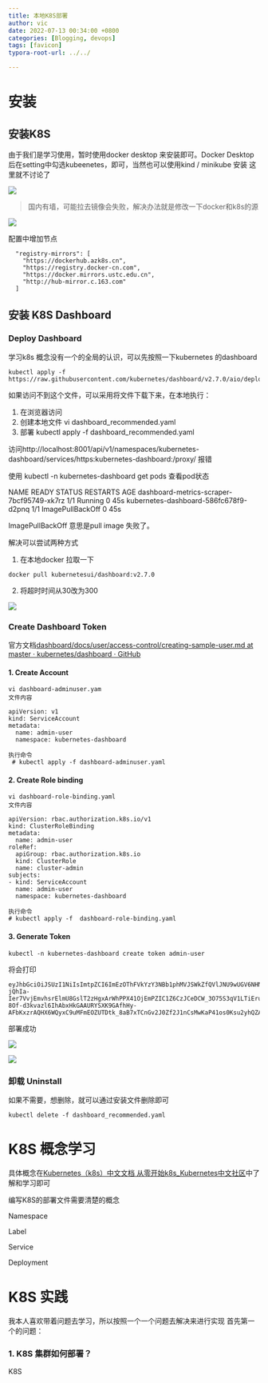 ```yaml
---
title: 本地K8S部署
author: vic
date: 2022-07-13 00:34:00 +0800
categories: [Blogging, devops]
tags: [favicon]
typora-root-url: ../../

---
```




# 安装

## 安装K8S

由于我们是学习使用，暂时使用docker desktop 来安装即可。Docker Desktop后在setting中勾选kubeenetes，即可，当然也可以使用kind / minikube 安装 这里就不讨论了

![](/assets/img/post_image/WX20230713-224942@2x.png)

> 国内有墙，可能拉去镜像会失败，解决办法就是修改一下docker和k8s的源

![](/assets/img/post_image/WX20230714-212455@2x.png)

配置中增加节点

```
  "registry-mirrors": [
    "https://dockerhub.azk8s.cn",
    "https://registry.docker-cn.com",
    "https://docker.mirrors.ustc.edu.cn",
    "http://hub-mirror.c.163.com"
  ]
```



## 安装 K8S  Dashboard

### Deploy Dashboard

学习k8s 概念没有一个的全局的认识，可以先按照一下kubernetes 的dashboard

```shell
kubectl apply -f https://raw.githubusercontent.com/kubernetes/dashboard/v2.7.0/aio/deploy/recommended.yaml
```

如果访问不到这个文件，可以采用将文件下载下来，在本地执行：

1. 在浏览器访问
2. 创建本地文件 vi dashboard_recommended.yaml
3. 部署  kubectl apply -f dashboard_recommended.yaml

访问http://localhost:8001/api/v1/namespaces/kubernetes-dashboard/services/https:kubernetes-dashboard:/proxy/ 报错

使用 kubectl -n kubernetes-dashboard get pods 查看pod状态

NAME                                        READY   STATUS    RESTARTS   AGE
dashboard-metrics-scraper-7bcf95749-xk7rz   1/1     Running   0          45s
kubernetes-dashboard-586fc678f9-d2pnq       1/1     ImagePullBackOff   0          45s

ImagePullBackOff 意思是pull image 失败了。

解决可以尝试两种方式 

1. 在本地docker 拉取一下 

``` 
docker pull kubernetesui/dashboard:v2.7.0
```

2. 将超时时间从30改为300

![](/assets/img/post_image/WX20230714-205432@2x.png)

### Create Dashboard Token

官方文档[dashboard/docs/user/access-control/creating-sample-user.md at master · kubernetes/dashboard · GitHub](https://github.com/kubernetes/dashboard/blob/master/docs/user/access-control/creating-sample-user.md)

#### 1. Create Account

```
vi dashboard-adminuser.yam
文件内容

apiVersion: v1
kind: ServiceAccount
metadata:
  name: admin-user
  namespace: kubernetes-dashboard
  
执行命令    
 # kubectl apply -f dashboard-adminuser.yaml
```

#### 2. Create Role binding

```
vi dashboard-role-binding.yaml
文件内容

apiVersion: rbac.authorization.k8s.io/v1
kind: ClusterRoleBinding
metadata:
  name: admin-user
roleRef:
  apiGroup: rbac.authorization.k8s.io
  kind: ClusterRole
  name: cluster-admin
subjects:
- kind: ServiceAccount
  name: admin-user
  namespace: kubernetes-dashboard
  
执行命令  
# kubectl apply -f  dashboard-role-binding.yaml
```

#### 3. Generate Token

```shell
kubectl -n kubernetes-dashboard create token admin-user
```

将会打印

```
eyJhbGciOiJSUzI1NiIsImtpZCI6ImEzOThFVkYzY3NBb1phMVJSWkZfQVlJNU9wUGV6NHNGeGJWYnpTbndpVWMifQ.eyJhdWQiOlsiaHR0cHM6Ly9rdWJlcm5ldGVzLmRlZmF1bHQuc3ZjLmNsdXN0ZXIubG9jYWwiXSwiZXhwIjoxNjg5MzQzOTYzLCJpYXQiOjE2ODkzNDAzNjMsImlzcyI6Imh0dHBzOi8va3ViZXJuZXRlcy5kZWZhdWx0LnN2Yy5jbHVzdGVyLmxvY2FsIiwia3ViZXJuZXRlcy5pbyI6eyJuYW1lc3BhY2UiOiJrdWJlcm5ldGVzLWRhc2hib2FyZCIsInNlcnZpY2VhY2NvdW50Ijp7Im5hbWUiOiJhZG1pbi11c2VyIiwidWlkIjoiYWRjMThjNDAtYmExZi00NGE0LWE4MmItNzNhN2UwYzk3M2FkIn19LCJuYmYiOjE2ODkzNDAzNjMsInN1YiI6InN5c3RlbTpzZXJ2aWNlYWNjb3VudDprdWJlcm5ldGVzLWRhc2hib2FyZDphZG1pbi11c2VyIn0.SeX77ymzXOR33u84XkaLZOLFnvoPr0OsvSatRcR42IGxAZkM63FLuZY_Tir3Q0YXEBFl0-jQhIa-Ier7VvjEmvhsrElmU8GslT2zHgxArWhPPX41OjEmPZIC1Z6CzJCeDCW_3O75S3qV1LTiEruSXKwFBQu5WkZqgTul-8Of-d3kvazl6IhAbxHkGAAURYSXK9GAfhHy-AFbKxzrAQHX6WQyxC9uMFmEOZUTDtk_8aB7xTCnGv2J0Zf2J1nCsMwKaP41os0Ksu2yhQZAwIkCF1s_MfU49aM7VB93M6lOcNVUyHSFlmMxJl1QZVjwahtFm5x8LLmETYF1zzvzx17l3A
```

部署成功

![](/assets/img/post_image/WX20230714-211449@2x.png)

![](/assets/img/post_image/WX20230714-211341@2x.png)

### 卸载 Uninstall

如果不需要，想删除，就可以通过安装文件删除即可

```
kubectl delete -f dashboard_recommended.yaml
```

# K8S 概念学习

具体概念在[Kubernetes（k8s）中文文档 从零开始k8s_Kubernetes中文社区](https://www.kubernetes.org.cn/doc-11)中了解和学习即可

编写K8S的部署文件需要清楚的概念

Namespace

Label

Service

Deployment



# K8S 实践

我本人喜欢带着问题去学习，所以按照一个一个问题去解决来进行实现 首先第一个的问题：

### 1. K8S 集群如何部署？

K8S 







